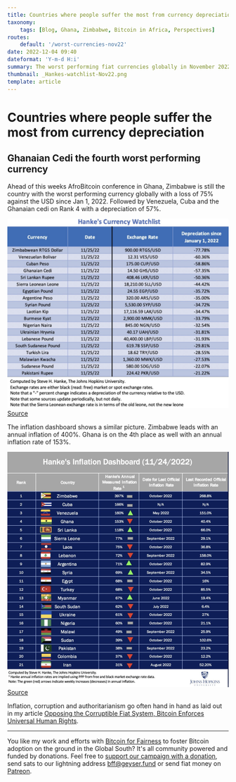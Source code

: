 ```yaml
---
title: Countries where people suffer the most from currency depreciation
taxonomy:
    tags: [Blog, Ghana, Zimbabwe, Bitcoin in Africa, Perspectives]
routes:
    default: '/worst-currencies-nov22'
date: 2022-12-04 09:40
dateformat: 'Y-m-d H:i'
summary: The worst performing fiat currencies globally in November 2022 are....
thumbnail: _Hankes-watchlist-Nov22.png
template: article
---
```



# Countries where people suffer the most from currency depreciation

## Ghanaian Cedi the fourth worst performing currency

Ahead of this weeks AfroBitcoin conference in Ghana, Zimbabwe is still the country with the worst performing currency globally with a loss of 75% against the USD since Jan 1, 2022. Followed by Venezuela, Cuba and the Ghanaian cedi on Rank 4 with a depreciation of 57%.

![](_Hankes-watchlist-Nov22.png)
[Source](https://twitter.com/steve_hanke/status/1598066843155017729)

The inflation dashboard shows a similar picture. Zimbabwe leads with an annual inflation of 400%. Ghana is on the 4th place as well with an annual inflation rate of 153%.

![](_Hankes-inflation-dashboard-Nov22.png)
[Source](https://twitter.com/steve_hanke/status/1598081942062174208/photo/1)

Inflation, corruption and authoritarianism go often hand in hand as laid out in my article [Opposing the Corruptible Fiat System, Bitcoin Enforces Universal Human Rights](https://anitaposch.com/bitcoin-enforces-human-rights).

---
You like my work and efforts with [Bitcoin for Fairness](https://bffbtc.org) to foster Bitcoin adoption on the ground in the Global South? It's all community powered and funded by donations. Feel free to [support our campaign with a donation](https://anita.link/geyser), send sats to our lightning address bff@geyser.fund or send fiat money on [Patreon](https://patreon.com/anitaposch).
